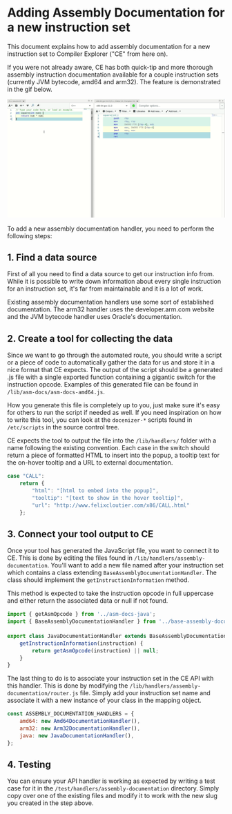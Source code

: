 # Adding Assembly Documentation for a new instruction set

This document explains how to add assembly documentation for a new instruction set to Compiler Explorer
("CE" from here on).

If you were not already aware, CE has both quick-tip and more thorough assembly instruction documentation available for
a couple instruction sets (currently JVM bytecode, amd64 and arm32). The feature is demonstrated in the gif below.

![Demo of Assembly Documentation](images/show_assembly_documentation.gif)

To add a new assembly documentation handler, you need to perform the following steps:

## 1. Find a data source

First of all you need to find a data source to get our instruction info from. While it is possible to write down
information about every single instruction for an instruction set, it's far from maintainable and it is a lot of work.

Existing assembly documentation handlers use some sort of established documentation. The arm32 handler uses the
developer.arm.com website and the JVM bytecode handler uses Oracle's documentation.

## 2. Create a tool for collecting the data

Since we want to go through the automated route, you should write a script or a piece of code to automatically gather the
data for us and store it in a nice format that CE expects. The output of the script should be a generated .js file
with a single exported function containing a gigantic switch for the instruction opcode. Examples of this generated file
can be found in `/lib/asm-docs/asm-docs-amd64.js`.

How you generate this file is completely up to you, just make sure it's easy for others to run the script if needed as
well. If you need inspiration on how to write this tool, you can look at the `docenizer-*` scripts found in
`/etc/scripts` in the source control tree.

CE expects the tool to output the file into the `/lib/handlers/` folder with a name following the existing convention.
Each case in the switch should return a piece of formatted HTML to insert into the popup, a tooltip text for the
on-hover tooltip and a URL to external documentation.

```js
case "CALL":
    return {
        "html": "[html to embed into the popup]",
        "tooltip": "[text to show in the hover tooltip]",
        "url": "http://www.felixcloutier.com/x86/CALL.html"
    };
```

## 3. Connect your tool output to CE

Once your tool has generated the JavaScript file, you want to connect it to CE. This is done by editing the files found
in `/lib/handlers/assembly-documentation`. You'll want to add a new file named after your instruction set which contains
a class extending `BaseAssemblyDocumentationHandler`. The class should implement the `getInstructionInformation` method.

This method is expected to take the instruction opcode in full uppercase and either return the associated data or null
if not found.

```js
import { getAsmOpcode } from '../asm-docs-java';
import { BaseAssemblyDocumentationHandler } from '../base-assembly-documentation-handler';

export class JavaDocumentationHandler extends BaseAssemblyDocumentationHandler {
    getInstructionInformation(instruction) {
        return getAsmOpcode(instruction) || null;
    }
}
```

The last thing to do is to associate your instruction set in the CE API with this handler. This is done by modifying the
`/lib/handlers/assembly-documentation/router.js` file. Simply add your instruction set name and associate it with a
new instance of your class in the mapping object.

```js
const ASSEMBLY_DOCUMENTATION_HANDLERS = {
    amd64: new Amd64DocumentationHandler(),
    arm32: new Arm32DocumentationHandler(),
    java: new JavaDocumentationHandler(),
};
```

## 4. Testing

You can ensure your API handler is working as expected by writing a test case for it in the
`/test/handlers/assembly-documentation` directory. Simply copy over one of the existing files and modify it to work
with the new slug you created in the step above.
